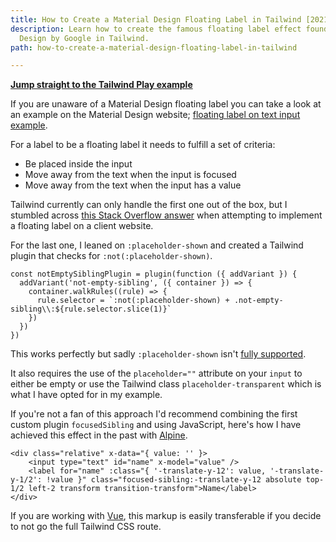 ```yaml
---
title: How to Create a Material Design Floating Label in Tailwind [2021]
description: Learn how to create the famous floating label effect found in Material
  Design by Google in Tailwind.
path: how-to-create-a-material-design-floating-label-in-tailwind

---
```

[**Jump straight to the Tailwind Play example**](https://play.tailwindcss.com/3unp9RIMe4?file=config "Tailwind Play example of a Material Design floating label in Tailwind")

If you are unaware of a Material Design floating label you can take a look at an example on the Material Design website; [floating label on text input example](https://material-components.github.io/material-components-web-catalog/#/component/text-field "Material Design floating label example").

For a label to be a floating label it needs to fulfill a set of criteria:

* Be placed inside the input
* Move away from the text when the input is focused
* Move away from the text when the input has a value

Tailwind currently can only handle the first one out of the box, but I stumbled across [this Stack Overflow answer](https://stackoverflow.com/a/65321069 "StackOverflow answer for Tailwind focused sibling") when attempting to implement a floating label on a client website.

For the last one, I leaned on `:placeholder-shown` and created a Tailwind plugin that checks for `:not(:placeholder-shown)`.

    const notEmptySiblingPlugin = plugin(function ({ addVariant }) {
      addVariant('not-empty-sibling', ({ container }) => {
        container.walkRules((rule) => {
          rule.selector = `:not(:placeholder-shown) + .not-empty-sibling\\:${rule.selector.slice(1)}`
        })
      })
    })

This works perfectly but sadly `:placeholder-shown` isn't [fully supported](https://caniuse.com/?search=placeholder-shown "Check on caniuse for placeholder-shown CSS").

It also requires the use of the `placeholder=""` attribute on your `input` to either be empty or use the Tailwind class `placeholder-transparent` which is what I have opted for in my example.

If you're not a fan of this approach I'd recommend combining the first custom plugin `focusedSibling` and using JavaScript, here's how I have achieved this effect in the past with [Alpine](https://github.com/alpinejs/alpine "Alpine JS GitHub repository").

    <div class="relative" x-data="{ value: '' }>
    	<input type="text" id="name" x-model="value" />
    	<label for="name" :class="{ '-translate-y-12': value, '-translate-y-1/2': !value }" class="focused-sibling:-translate-y-12 absolute top-1/2 left-2 transform transition-transform">Name</label>
    </div>

If you are working with [Vue](https://github.com/vuejs/vue "Vue JS GitHub repository"), this markup is easily transferable if you decide to not go the full Tailwind CSS route.